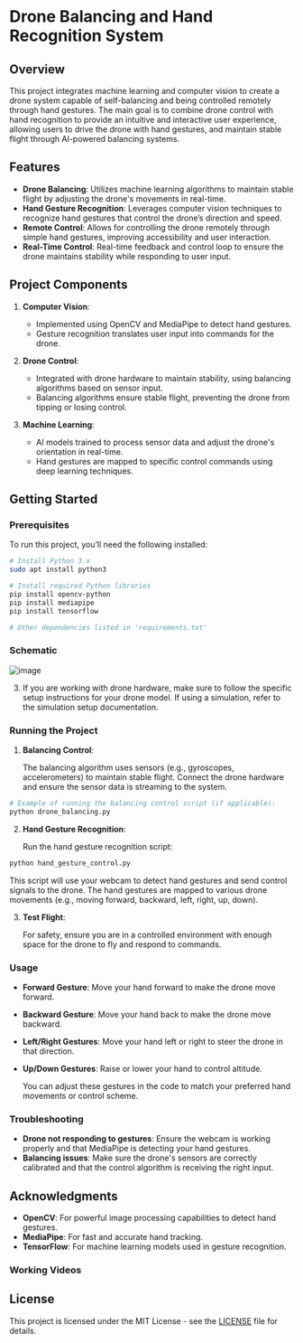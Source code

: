 
# Drone Balancing and Hand Recognition System

## Overview

This project integrates machine learning and computer vision to create a drone system capable of self-balancing and being controlled remotely through hand gestures. The main goal is to combine drone control with hand recognition to provide an intuitive and interactive user experience, allowing users to drive the drone with hand gestures, and maintain stable flight through AI-powered balancing systems.

## Features

- **Drone Balancing**: Utilizes machine learning algorithms to maintain stable flight by adjusting the drone's movements in real-time.
- **Hand Gesture Recognition**: Leverages computer vision techniques to recognize hand gestures that control the drone’s direction and speed.
- **Remote Control**: Allows for controlling the drone remotely through simple hand gestures, improving accessibility and user interaction.
- **Real-Time Control**: Real-time feedback and control loop to ensure the drone maintains stability while responding to user input.

## Project Components

1. **Computer Vision**:
   - Implemented using OpenCV and MediaPipe to detect hand gestures.
   - Gesture recognition translates user input into commands for the drone.
  
2. **Drone Control**:
   - Integrated with drone hardware to maintain stability, using balancing algorithms based on sensor input.
   - Balancing algorithms ensure stable flight, preventing the drone from tipping or losing control.

3. **Machine Learning**:
   - AI models trained to process sensor data and adjust the drone's orientation in real-time.
   - Hand gestures are mapped to specific control commands using deep learning techniques.

## Getting Started

### Prerequisites

To run this project, you’ll need the following installed:

```bash
# Install Python 3.x
sudo apt install python3

# Install required Python libraries
pip install opencv-python
pip install mediapipe
pip install tensorflow

# Other dependencies listed in 'requirements.txt'
```
### Schematic

![image](https://github.com/user-attachments/assets/844abb28-c153-411e-a1fc-6c05e5143cc1)


3. If you are working with drone hardware, make sure to follow the specific setup instructions for your drone model. If using a simulation, refer to the simulation setup documentation.

### Running the Project

1. **Balancing Control**: 

   The balancing algorithm uses sensors (e.g., gyroscopes, accelerometers) to maintain stable flight. Connect the drone hardware and ensure the sensor data is streaming to the system.

```bash
# Example of running the balancing control script (if applicable):
python drone_balancing.py
```

2. **Hand Gesture Recognition**: 

   Run the hand gesture recognition script:

```bash
python hand_gesture_control.py
```

   This script will use your webcam to detect hand gestures and send control signals to the drone. The hand gestures are mapped to various drone movements (e.g., moving forward, backward, left, right, up, down).

3. **Test Flight**: 

   For safety, ensure you are in a controlled environment with enough space for the drone to fly and respond to commands.

### Usage

- **Forward Gesture**: Move your hand forward to make the drone move forward.
- **Backward Gesture**: Move your hand back to make the drone move backward.
- **Left/Right Gestures**: Move your hand left or right to steer the drone in that direction.
- **Up/Down Gestures**: Raise or lower your hand to control altitude.
  
  You can adjust these gestures in the code to match your preferred hand movements or control scheme.

### Troubleshooting

- **Drone not responding to gestures**: Ensure the webcam is working properly and that MediaPipe is detecting your hand gestures.
- **Balancing issues**: Make sure the drone's sensors are correctly calibrated and that the control algorithm is receiving the right input.

## Acknowledgments

- **OpenCV**: For powerful image processing capabilities to detect hand gestures.
- **MediaPipe**: For fast and accurate hand tracking.
- **TensorFlow**: For machine learning models used in gesture recognition.

### Working Videos

## License

This project is licensed under the MIT License - see the [LICENSE](LICENSE) file for details.
